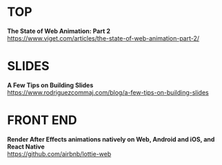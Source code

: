 # TOP

**The State of Web Animation: Part 2**  
https://www.viget.com/articles/the-state-of-web-animation-part-2/


# SLIDES

**A Few Tips on Building Slides**  
https://www.rodriguezcommaj.com/blog/a-few-tips-on-building-slides


# FRONT END

**Render After Effects animations natively on Web, Android and iOS, and React Native**  
https://github.com/airbnb/lottie-web
